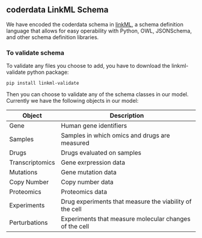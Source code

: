 ## coderdata LinkML Schema
We have encoded the coderdata schema in [linkML](), a schema
definition language that allows for easy operability with Python, OWL,
JSONSchema, and other schema definition libraries. 

### To validate schema
To validate any files you choose to add, you have to download the
linkml-validate python package:
```
pip install linkml-validate
```

Then you can choose to validate any of the schema classes in our
model. Currently we have the following objects in our model:

| Object | Description | 
| --- | --- |
| Gene | Human gene identifiers|
| Samples | Samples in which omics and drugs are measured | 
| Drugs | Drugs evaluated on samples |
| Transcriptomics | Gene exrpression data |
| Mutations | Gene mutation data |
| Copy Number | Copy number data |
| Proteomics | Proteomics data|
| Experiments | Drug experiments that measure the viability of the cell | 
| Perturbations | Experiments that measure molecular changes of the cell | 
